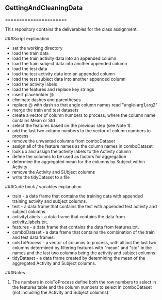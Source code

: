 ## GettingAndCleaningData
======================

This repository contains the deliverables for the class assignment.


###Script explanation

* set the working directory
* load the train data
* load the train activity data into an appended column
* load the train subject data into another appended column
* load the test data
* load the test activity data into an appended column
* load the test subject data into another appended column
* load the activity labels
* load the features and replace key strings 
* insert placeholder @ 
* eliminate dashes and parentheses 
* replace @ with dash so that angle column names read "angle-arg1,arg2"
* merge the train and test datasets
* create a vector of column numbers to process, where the column name contains Mean or Std
* select the features based on the previous step (see Note 1)
* add the last two column numbers to the vector of column numbers to process 
* remove the unwanted columns from comboDataset 
* assign all of the feature names as the column names in comboDataset 
* look up and assign the activity labels to the Activity column
* define the columns to be used as factors for aggregation
* determine the aggregated mean for the columns by Subject within Activity 
* remove the Activity and SUbject columns  
* write the tidyDataset to a file

###Code book / variables explanation

* train - a data frame that contains the training data with appended training activity and subject columns.
* test - a data frame that contains the test with appended test activity and subject columns.
* activityLabels - a data frame that contains the data from activity_labels.txt.
* features - a data frame that contains the data from features.txt.
* comboDataset - a data frame that contains the combination of the train and test data frames.
* colsToProcess - a vector of columns to process, with all but the last two columns determined by filtering features with "mean" and "std" in the names and the last two columns being the activity and subject columns.
* tidyDataset - a data frame created by determining the mean of the aggregated Activity and Subject columns.

###Notes

1. The numbers in colsToProcess define both the row numbers to select in the features table and the column numbers to select in comboDataset (not including the Activity and Subject columns).
